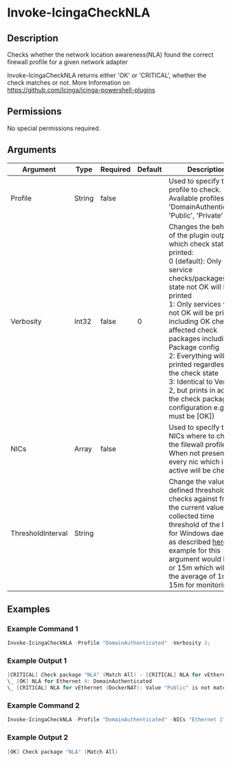 # Invoke-IcingaCheckNLA

## Description

Checks whether the network location awareness(NLA) found the correct firewall profile for a given network adapter

Invoke-IcingaCheckNLA returns either 'OK' or 'CRITICAL', whether the check matches or not.
More Information on https://github.com/Icinga/icinga-powershell-plugins

## Permissions

No special permissions required.

## Arguments

| Argument | Type | Required | Default | Description |
| ---      | ---  | ---      | ---     | ---         |
| Profile | String | false |  | Used to specify the profile to check. Available profiles are 'DomainAuthenticated', 'Public', 'Private' |
| Verbosity | Int32 | false | 0 | Changes the behavior of the plugin output which check states are printed:<br /> 0 (default): Only service checks/packages with state not OK will be printed<br /> 1: Only services with not OK will be printed including OK checks of affected check packages including Package config<br /> 2: Everything will be printed regardless of the check state<br /> 3: Identical to Verbose 2, but prints in addition the check package configuration e.g (All must be [OK]) |
| NICs | Array | false |  | Used to specify the NICs where to check the filewall profile. When not presented every nic which is active will be checked |
| ThresholdInterval | String |  |  | Change the value your defined threshold checks against from the current value to a collected time threshold of the Icinga for Windows daemon, as described [here](https://icinga.com/docs/icinga-for-windows/latest/doc/service/10-Register-Service-Checks/). An example for this argument would be 1m or 15m which will use the average of 1m or 15m for monitoring. |

## Examples

### Example Command 1

```powershell
Invoke-IcingaCheckNLA -Profile "DomainAuthenticated" -Verbosity 3;
```

### Example Output 1

```powershell
[CRITICAL] Check package "NLA" (Match All) - [CRITICAL] NLA for vEthernet (DockerNAT)
\_ [OK] NLA for Ethernet 4: DomainAuthenticated
\_ [CRITICAL] NLA for vEthernet (DockerNAT): Value "Public" is not matching threshold "DomainAuthenticated"    
```

### Example Command 2

```powershell
Invoke-IcingaCheckNLA -Profile "DomainAuthenticated" -NICs "Ethernet 1" -Verbosity 1;
```

### Example Output 2

```powershell
[OK] Check package "NLA" (Match All)    
```


